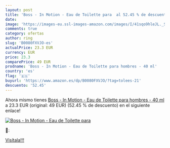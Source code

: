 ```yaml
---
layout: post
title: 'Boss - In Motion - Eau de Toilette para  al 52.45 % de descuento'
date: 
image: 'https://images-eu.ssl-images-amazon.com/images/I/41sqo9hleJL._SL200_.jpg'
comments: true
category: ofertas
author: ring
slug: 'B0080FXVJO-es'
actualPrice: 23.3 EUR
currency: EUR
price: 23.3
comparePrice: 49 EUR
prodname: 'Boss - In Motion - Eau de Toilette para hombres - 40 ml'
country: 'es'
flag: '🇪🇸'
buyurl: 'https://www.amazon.es/dp/B0080FXVJO/?tag=tolees-21'
descuento: '52.45'
---
```


Ahora mismo tienes [Boss - In Motion - Eau de Toilette para hombres - 40 ml](https://www.amazon.es/dp/B0080FXVJO/?tag=tolees-21) a 23.3 EUR (original: 49 EUR) (52.45 %  de descuento) en el siguiente enlace!

[![Boss - In Motion - Eau de Toilette para ](https://images-eu.ssl-images-amazon.com/images/I/41sqo9hleJL._SL200_.jpg)](https://www.amazon.es/dp/B0080FXVJO/?tag=tolees-21)

🔎:


[Visítala!!!](https://www.amazon.es/dp/B0080FXVJO/?tag=tolees-21)
